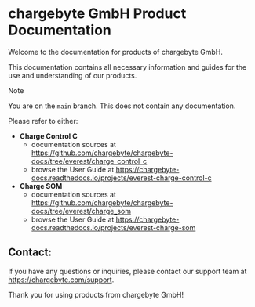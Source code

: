 chargebyte GmbH Product Documentation
=============================

Welcome to the documentation for products of chargebyte GmbH.

This documentation contains all necessary information and guides for the use and understanding of our products.

> [!NOTE]
> You are on the `main` branch. This does not contain any documentation. 
>
> Please refer to either:
>
> - **Charge Control C**
>   - documentation sources at https://github.com/chargebyte/chargebyte-docs/tree/everest/charge_control_c
>   - browse the User Guide at https://chargebyte-docs.readthedocs.io/projects/everest-charge-control-c
> - **Charge SOM**
>   - documentation sources at https://github.com/chargebyte/chargebyte-docs/tree/everest/charge_som
>   - browse the User Guide at https://chargebyte-docs.readthedocs.io/projects/everest-charge-som

Contact:
--------

If you have any questions or inquiries, please contact our support team at https://chargebyte.com/support.

Thank you for using products from chargebyte GmbH!
